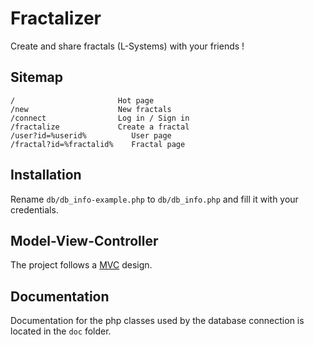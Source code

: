 # Fractalizer
Create and share fractals (L-Systems) with your friends !

## Sitemap
    /                       Hot page
    /new                    New fractals
    /connect                Log in / Sign in
    /fractalize             Create a fractal
    /user?id=%userid%          User page
    /fractal?id=%fractalid%    Fractal page

## Installation
Rename `db/db_info-example.php` to `db/db_info.php`
and fill it with your credentials.

## Model-View-Controller
The project follows a [MVC](https://en.wikipedia.org/wiki/Model%E2%80%93view%E2%80%93controller) design.

## Documentation
Documentation for the php classes used by the database connection is located in the `doc` folder.

